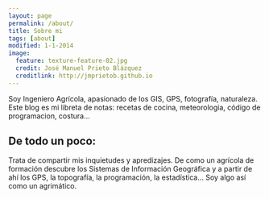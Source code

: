 ```yaml
---
layout: page
permalink: /about/
title: Sobre mi
tags: [about]
modified: 1-1-2014
image:
  feature: texture-feature-02.jpg
  credit: José Manuel Prieto Blázquez
  creditlink: http://jmprietob.github.io
---
```


Soy Ingeniero Agrícola, apasionado de los GIS, GPS, fotografía, naturaleza.
Este blog es mi libreta de notas: recetas de cocina, meteorologia, código de programacion, costura...

## De todo un poco:

Trata de compartir mis inquietudes y apredizajes. De como un agrícola de formación descubre los Sistemas de Información Geográfica y a partir de ahí los GPS, la topografía, la programación, la estadística... Soy algo así como un agrimático.